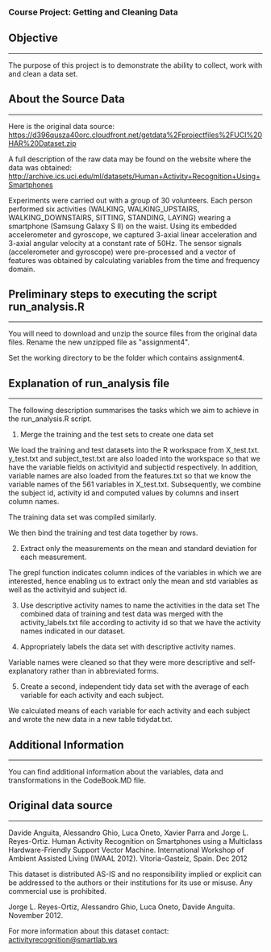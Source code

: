 ### Course Project: Getting and Cleaning Data

## Objective
---------------------------------------------------------------
The purpose of this project is to demonstrate the ability to collect, work with and clean a data set. 


## About the Source Data
--------------------------------------------------------------
Here is the original data source: 
https://d396qusza40orc.cloudfront.net/getdata%2Fprojectfiles%2FUCI%20HAR%20Dataset.zip


A full description of the raw data may be found on the website where the data was obtained: 
http://archive.ics.uci.edu/ml/datasets/Human+Activity+Recognition+Using+Smartphones


Experiments were carried out with a group of 30 volunteers. Each person performed six activities (WALKING, WALKING_UPSTAIRS, WALKING_DOWNSTAIRS, SITTING, STANDING, LAYING) wearing a smartphone (Samsung Galaxy S II) on the waist. Using its embedded accelerometer and gyroscope, we captured 3-axial linear acceleration and 3-axial angular velocity at a constant rate of 50Hz. The sensor signals (accelerometer and gyroscope) were pre-processed and a vector of features was obtained by calculating variables from the time and frequency domain.

## Preliminary steps to executing the script run_analysis.R 
--------------------------------------------------------------

You will need to download and unzip the source files from the original data files. 
Rename the new unzipped file as "assignment4". 

Set the working directory to be the folder which contains assignment4. 


## Explanation of run_analysis file 
---------------------------------------------------------------
The following description summarises the tasks which we aim to achieve in the run_analysis.R script. 

1. Merge the training and the test sets to create one data set

We load the training and test datasets into the R workspace from X_test.txt. y_test.txt and subject_test.txt are also loaded into the workspace so that we have the variable fields on activityid and subjectid respectively. 
In addition, variable names are also loaded from the features.txt so that we know the variable names of the 561 variables in X_test.txt. Subsequently, we combine the subject id, activity id and computed values by columns and insert column names. 

The training data set was compiled similarly. 

We then bind the training and test data together by rows. 

2. Extract only the measurements on the mean and standard deviation for each measurement.

The grepl function indicates column indices of the variables in which we are interested, hence enabling us to extract only the mean and std variables as well as the activityid and subject id. 

3. Use descriptive activity names to name the activities in the data set
The combined data of training and test data was merged with the activity_labels.txt file according to activity id so that we have the activity names indicated in our dataset. 

4. Appropriately labels the data set with descriptive activity names.

Variable names were cleaned so that they were more descriptive and self-explanatory rather than in abbreviated forms. 

5. Create a second, independent tidy data set with the average of each variable for each activity and each subject.

We calculated means of each variable for each activity and each subject and wrote the new data in a new table tidydat.txt. 

## Additional Information
-----------------------------------------------------------------

You can find additional information about the variables, data and transformations in the CodeBook.MD file.


## Original data source
-----------------------------------------------------------------

Davide Anguita, Alessandro Ghio, Luca Oneto, Xavier Parra and Jorge L. Reyes-Ortiz. Human Activity Recognition on Smartphones using a Multiclass Hardware-Friendly Support Vector Machine. International Workshop of Ambient Assisted Living (IWAAL 2012). Vitoria-Gasteiz, Spain. Dec 2012

This dataset is distributed AS-IS and no responsibility implied or explicit can be addressed to the authors or their institutions for its use or misuse. Any commercial use is prohibited.

Jorge L. Reyes-Ortiz, Alessandro Ghio, Luca Oneto, Davide Anguita. November 2012.

For more information about this dataset contact: activityrecognition@smartlab.ws


